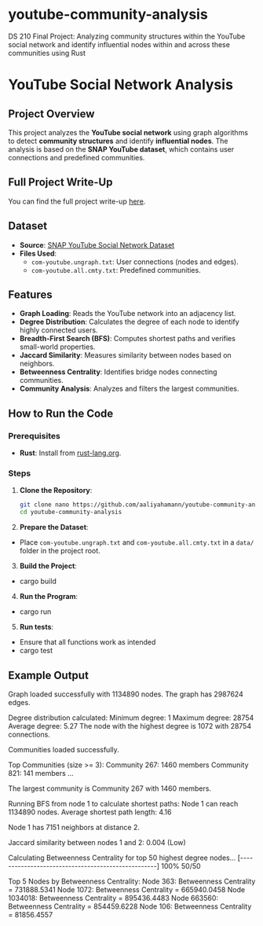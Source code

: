 # youtube-community-analysis
DS 210 Final Project: Analyzing community structures within the YouTube social network and identify influential nodes within and across these communities using Rust

# YouTube Social Network Analysis

## Project Overview
This project analyzes the **YouTube social network** using graph algorithms to detect **community structures** and identify **influential nodes**. The analysis is based on the **SNAP YouTube dataset**, which contains user connections and predefined communities.

## Full Project Write-Up
You can find the full project write-up [here](https://github.com/aaliyahamann/youtube-community-analysis/blob/9d3cc8a337c40630f967c1c62cbec3882f908c5c/youtube-community-analysis%20writeup.pdf).

## Dataset
- **Source**: [SNAP YouTube Social Network Dataset](https://snap.stanford.edu/data/com-Youtube.html)
- **Files Used**:
   - `com-youtube.ungraph.txt`: User connections (nodes and edges).
   - `com-youtube.all.cmty.txt`: Predefined communities.

## Features
- **Graph Loading**: Reads the YouTube network into an adjacency list.
- **Degree Distribution**: Calculates the degree of each node to identify highly connected users.
- **Breadth-First Search (BFS)**: Computes shortest paths and verifies small-world properties.
- **Jaccard Similarity**: Measures similarity between nodes based on neighbors.
- **Betweenness Centrality**: Identifies bridge nodes connecting communities.
- **Community Analysis**: Analyzes and filters the largest communities.

## How to Run the Code

### Prerequisites
- **Rust**: Install from [rust-lang.org](https://www.rust-lang.org/tools/install).

### Steps
1. **Clone the Repository**:
   ```bash
   git clone nano https://github.com/aaliyahamann/youtube-community-analysis.git
   cd youtube-community-analysis
2. **Prepare the Dataset**:
- Place `com-youtube.ungraph.txt` and `com-youtube.all.cmty.txt` in a `data/` folder in the project root.
3. **Build the Project**:
- cargo build
4. **Run the Program**:
- cargo run
5. **Run tests**:
- Ensure that all functions work as intended
- cargo test

## Example Output
Graph loaded successfully with 1134890 nodes.
The graph has 2987624 edges.

Degree distribution calculated:
Minimum degree: 1
Maximum degree: 28754
Average degree: 5.27
The node with the highest degree is 1072 with 28754 connections.

Communities loaded successfully.

Top Communities (size >= 3):
Community 267: 1460 members
Community 821: 141 members
...

The largest community is Community 267 with 1460 members.

Running BFS from node 1 to calculate shortest paths:
Node 1 can reach 1134890 nodes.
Average shortest path length: 4.16

Node 1 has 7151 neighbors at distance 2.

Jaccard similarity between nodes 1 and 2: 0.004 (Low)

Calculating Betweenness Centrality for top 50 highest degree nodes...
[---------------------------------------------------] 100% 50/50

Top 5 Nodes by Betweenness Centrality:
Node 363: Betweenness Centrality = 731888.5341
Node 1072: Betweenness Centrality = 665940.0458
Node 1034018: Betweenness Centrality = 895436.4483
Node 663560: Betweenness Centrality = 854459.6228
Node 106: Betweenness Centrality = 81856.4557

